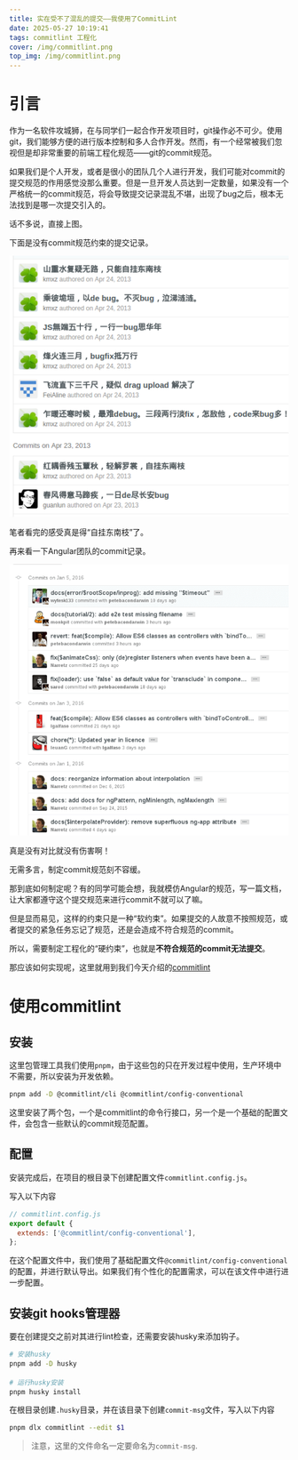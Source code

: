 ```yaml
---
title: 实在受不了混乱的提交——我使用了CommitLint
date: 2025-05-27 10:19:41
tags: commitlint 工程化
cover: /img/commitlint.png
top_img: /img/commitlint.png
---
```


# 引言

作为一名软件攻城狮，在与同学们一起合作开发项目时，git操作必不可少。使用git，我们能够方便的进行版本控制和多人合作开发。然而，有一个经常被我们忽视但是却非常重要的前端工程化规范——git的commit规范。

如果我们是个人开发，或者是很小的团队几个人进行开发，我们可能对commit的提交规范的作用感觉没那么重要。但是一旦开发人员达到一定数量，如果没有一个严格统一的commit规范，将会导致提交记录混乱不堪，出现了bug之后，根本无法找到是哪一次提交引入的。

话不多说，直接上图。

下面是没有commit规范约束的提交记录。

![20250527102932](https://raw.githubusercontent.com/majialu-love-zouyutong/pictures/main/20250527102932.png)

笔者看完的感受真是得“自挂东南枝”了。

再来看一下Angular团队的commit记录。

![20250527103138](https://raw.githubusercontent.com/majialu-love-zouyutong/pictures/main/20250527103138.png)

真是没有对比就没有伤害啊！

无需多言，制定commit规范刻不容缓。

那到底如何制定呢？有的同学可能会想，我就模仿Angular的规范，写一篇文档，让大家都遵守这个提交规范来进行commit不就可以了嘛。

但是显而易见，这样的约束只是一种“软约束”。如果提交的人故意不按照规范，或者提交的紧急任务忘记了规范，还是会造成不符合规范的commit。

所以，需要制定工程化的“硬约束”，也就是**不符合规范的commit无法提交**。

那应该如何实现呢，这里就用到我们今天介绍的[commitlint](https://commitlint.js.org/)

# 使用commitlint

## 安装

这里包管理工具我们使用`pnpm`，由于这些包的只在开发过程中使用，生产环境中不需要，所以安装为开发依赖。

```bash
pnpm add -D @commitlint/cli @commitlint/config-conventional
```

这里安装了两个包，一个是commitlint的命令行接口，另一个是一个基础的配置文件，会包含一些默认的commit规范配置。

## 配置

安装完成后，在项目的根目录下创建配置文件`commitlint.config.js`。

写入以下内容

```js
// commitlint.config.js
export default {
  extends: ['@commitlint/config-conventional'],
};

```

在这个配置文件中，我们使用了基础配置文件`@commitlint/config-conventional`的配置，并进行默认导出。如果我们有个性化的配置需求，可以在该文件中进行进一步配置。

## 安装git hooks管理器

要在创建提交之前对其进行lint检查，还需要安装husky来添加钩子。

```bash
# 安装husky
pnpm add -D husky

# 运行husky安装
pnpm husky install
```

在根目录创建`.husky`目录，并在该目录下创建`commit-msg`文件，写入以下内容

```bash
pnpm dlx commitlint --edit $1
```

> 注意，这里的文件命名一定要命名为`commit-msg`.

